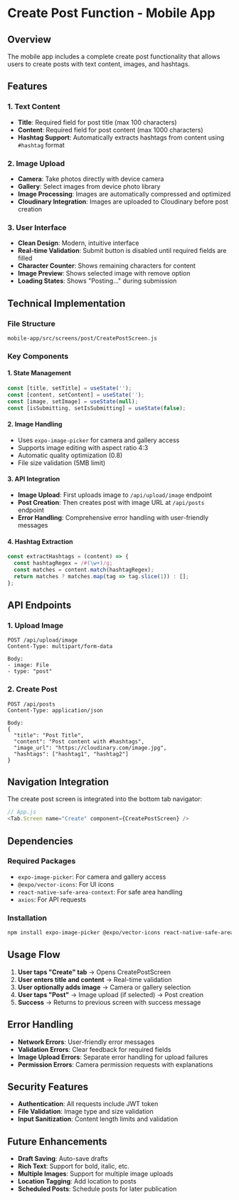 # Create Post Function - Mobile App

## Overview
The mobile app includes a complete create post functionality that allows users to create posts with text content, images, and hashtags.

## Features

### 1. Text Content
- **Title**: Required field for post title (max 100 characters)
- **Content**: Required field for post content (max 1000 characters)
- **Hashtag Support**: Automatically extracts hashtags from content using `#hashtag` format

### 2. Image Upload
- **Camera**: Take photos directly with device camera
- **Gallery**: Select images from device photo library
- **Image Processing**: Images are automatically compressed and optimized
- **Cloudinary Integration**: Images are uploaded to Cloudinary before post creation

### 3. User Interface
- **Clean Design**: Modern, intuitive interface
- **Real-time Validation**: Submit button is disabled until required fields are filled
- **Character Counter**: Shows remaining characters for content
- **Image Preview**: Shows selected image with remove option
- **Loading States**: Shows "Posting..." during submission

## Technical Implementation

### File Structure
```
mobile-app/src/screens/post/CreatePostScreen.js
```

### Key Components

#### 1. State Management
```javascript
const [title, setTitle] = useState('');
const [content, setContent] = useState('');
const [image, setImage] = useState(null);
const [isSubmitting, setIsSubmitting] = useState(false);
```

#### 2. Image Handling
- Uses `expo-image-picker` for camera and gallery access
- Supports image editing with aspect ratio 4:3
- Automatic quality optimization (0.8)
- File size validation (5MB limit)

#### 3. API Integration
- **Image Upload**: First uploads image to `/api/upload/image` endpoint
- **Post Creation**: Then creates post with image URL at `/api/posts` endpoint
- **Error Handling**: Comprehensive error handling with user-friendly messages

#### 4. Hashtag Extraction
```javascript
const extractHashtags = (content) => {
  const hashtagRegex = /#(\w+)/g;
  const matches = content.match(hashtagRegex);
  return matches ? matches.map(tag => tag.slice(1)) : [];
};
```

## API Endpoints

### 1. Upload Image
```
POST /api/upload/image
Content-Type: multipart/form-data

Body:
- image: File
- type: "post"
```

### 2. Create Post
```
POST /api/posts
Content-Type: application/json

Body:
{
  "title": "Post Title",
  "content": "Post content with #hashtags",
  "image_url": "https://cloudinary.com/image.jpg",
  "hashtags": ["hashtag1", "hashtag2"]
}
```

## Navigation Integration

The create post screen is integrated into the bottom tab navigator:

```javascript
// App.js
<Tab.Screen name="Create" component={CreatePostScreen} />
```

## Dependencies

### Required Packages
- `expo-image-picker`: For camera and gallery access
- `@expo/vector-icons`: For UI icons
- `react-native-safe-area-context`: For safe area handling
- `axios`: For API requests

### Installation
```bash
npm install expo-image-picker @expo/vector-icons react-native-safe-area-context axios
```

## Usage Flow

1. **User taps "Create" tab** → Opens CreatePostScreen
2. **User enters title and content** → Real-time validation
3. **User optionally adds image** → Camera or gallery selection
4. **User taps "Post"** → Image upload (if selected) → Post creation
5. **Success** → Returns to previous screen with success message

## Error Handling

- **Network Errors**: User-friendly error messages
- **Validation Errors**: Clear feedback for required fields
- **Image Upload Errors**: Separate error handling for upload failures
- **Permission Errors**: Camera permission requests with explanations

## Security Features

- **Authentication**: All requests include JWT token
- **File Validation**: Image type and size validation
- **Input Sanitization**: Content length limits and validation

## Future Enhancements

- **Draft Saving**: Auto-save drafts
- **Rich Text**: Support for bold, italic, etc.
- **Multiple Images**: Support for multiple image uploads
- **Location Tagging**: Add location to posts
- **Scheduled Posts**: Schedule posts for later publication 